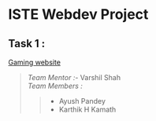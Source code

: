 # ISTE Webdev Project
## Task 1 :
[Gaming website](https://heisenberg-ayush.github.io/ISTE_webDevproject/)
>*Team Mentor :*- Varshil Shah   
>*Team Members :*
>>- Ayush Pandey   
>>- Karthik H Kamath


